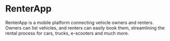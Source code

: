 # RenterApp
RenterApp is a mobile platform connecting vehicle owners and renters. Owners can list vehicles, and renters can easily book them, streamlining the rental process for cars, trucks, e-scooters and much more.
